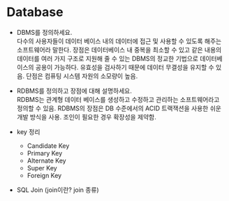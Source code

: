 # Database  

* DBMS를 정의하세요.  
다수의 사용자들이 데이터 베이스 내의 데이터에 접근 및 사용할 수 있도록 해주는 소프트웨어라 말한다. 장점은 데이터베이스 내 중복을 최소할 수 있고 같은 내용의 데이터를 여러 가지 구조로 지원해 줄 수 있는 DBMS의 정교한 기법으로 데이터베이스의 공용이 가능하다. 유효성을 검사하기 때문에 데이터 무결성을 유지할 수 있음. 단점은 컴퓨팅 시스템 자원의 소모량이 높음.  

* RDBMS를 정의하고 장점에 대해 설명하세요.  
RDBMS는 관계형 데이터 베이스를 생성하고 수정하고 관리하는 소프트웨어라고 정의할 수 있음. RDBMS의 장점은 DB 수준에서의 ACID 트랙잭션을 사용한 쉬운 개발 방식을 사용. 조인이 필요한 경우 확장성을 제약함.  

* key 정리
    * Candidate Key  
    * Primary Key  
    * Alternate Key  
    * Super Key  
    * Foreign Key  

* SQL Join (join이란? join 종류)